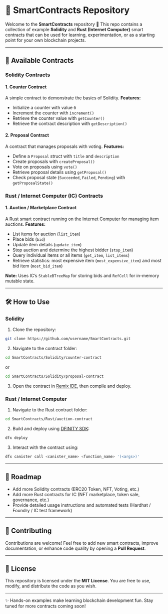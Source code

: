 # 🧩 SmartContracts Repository

Welcome to the **SmartContracts** repository 🎉
This repo contains a collection of example **Solidity** and **Rust (Internet Computer)** smart contracts that can be used for learning, experimentation, or as a starting point for your own blockchain projects.

---

## 🚀 Available Contracts

### Solidity Contracts

#### 1. Counter Contract

A simple contract to demonstrate the basics of Solidity.
**Features:**

* Initialize a counter with value `0`
* Increment the counter with `increment()`
* Retrieve the counter value with `getCounter()`
* Retrieve the contract description with `getDescription()`

#### 2. Proposal Contract

A contract that manages proposals with voting.
**Features:**

* Define a `Proposal` struct with `title` and `description`
* Create proposals with `createProposal()`
* Vote on proposals using `vote()`
* Retrieve proposal details using `getProposal()`
* Check proposal state (`Succeeded`, `Failed`, `Pending`) with `getProposalState()`

### Rust / Internet Computer (IC) Contracts

#### 1. Auction / Marketplace Contract

A Rust smart contract running on the Internet Computer for managing item auctions.
**Features:**

* List items for auction (`list_item`)
* Place bids (`bid`)
* Update item details (`update_item`)
* Stop auction and determine the highest bidder (`stop_item`)
* Query individual items or all items (`get_item`, `list_items`)
* Retrieve statistics: most expensive item (`most_expensive_item`) and most bid item (`most_bid_item`)

**Note:** Uses IC’s `StableBTreeMap` for storing bids and `RefCell` for in-memory mutable state.

---

## 🛠 How to Use

### Solidity

1. Clone the repository:

```bash
git clone https://github.com/username/SmartContracts.git
```

2. Navigate to the contract folder:

```bash
cd SmartContracts/Solidity/counter-contract
```

or

```bash
cd SmartContracts/Solidity/proposal-contract
```

3. Open the contract in [Remix IDE](https://remix.ethereum.org/), then compile and deploy.

### Rust / Internet Computer

1. Navigate to the Rust contract folder:

```bash
cd SmartContracts/Rust/auction-contract
```

2. Build and deploy using [DFINITY SDK](https://internetcomputer.org/docs/current/developer-docs/quickstart/):

```bash
dfx deploy
```

3. Interact with the contract using:

```bash
dfx canister call <canister_name> <function_name> '(<args>)'
```

---

## 📌 Roadmap

* Add more Solidity contracts (ERC20 Token, NFT, Voting, etc.)
* Add more Rust contracts for IC (NFT marketplace, token sale, governance, etc.)
* Provide detailed usage instructions and automated tests (Hardhat / Foundry / IC test framework)

---

## 🤝 Contributing

Contributions are welcome!
Feel free to add new smart contracts, improve documentation, or enhance code quality by opening a **Pull Request**.

---

## 📜 License

This repository is licensed under the **MIT License**.
You are free to use, modify, and distribute the code as you wish.

---

✨ Hands-on examples make learning blockchain development fun. Stay tuned for more contracts coming soon!
